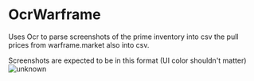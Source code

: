 # OcrWarframe

Uses Ocr to parse screenshots of the prime inventory into csv the pull prices from warframe.market also into csv.

Screenshots are expected to be in this format (UI color shouldn't matter)
![unknown](https://user-images.githubusercontent.com/47440927/134419784-a1f46808-c503-424c-ad4d-78555f463336.png)
